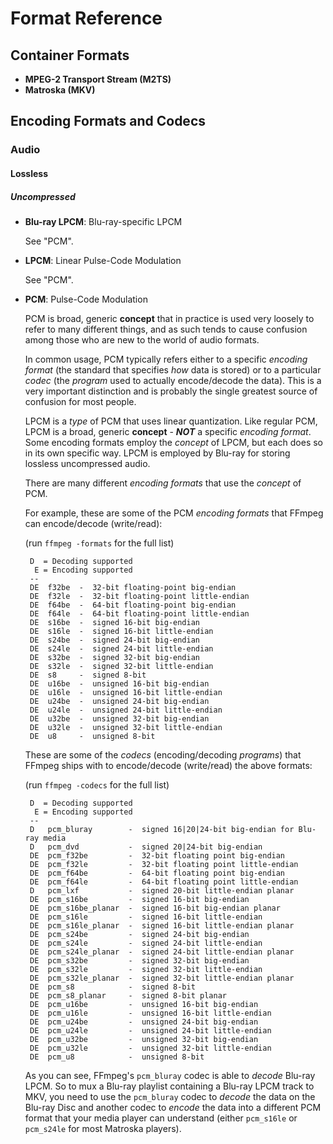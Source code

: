 # Format Reference

## Container Formats

*  **MPEG-2 Transport Stream (M2TS)**
*  **Matroska (MKV)**

## Encoding Formats and Codecs

### Audio

#### Lossless

##### Uncompressed

*  **Blu-ray LPCM**: Blu-ray-specific LPCM

    See "PCM".

*  **LPCM**: Linear Pulse-Code Modulation

    See "PCM".

*  **PCM**: Pulse-Code Modulation

    PCM is broad, generic **concept** that in practice is used very loosely to refer to many different things,
    and as such tends to cause confusion among those who are new to the world of audio formats.

    In common usage, PCM typically refers either to a specific _encoding format_
    (the standard that specifies _how_ data is stored) or to a particular _codec_
    (the _program_ used to actually encode/decode the data).  This is a very important distinction
    and is probably the single greatest source of confusion for most people.

    LPCM is a _type_ of PCM that uses linear quantization.  Like regular PCM, LPCM is a broad, generic **concept** -
    _**NOT**_ a specific _encoding format_.  Some encoding formats employ the _concept_ of LPCM, but each does so
    in its own specific way.  LPCM is employed by Blu-ray for storing lossless uncompressed audio.

    There are many different _encoding formats_ that use the _concept_ of PCM.

    For example, these are some of the PCM _encoding formats_ that FFmpeg can encode/decode (write/read):

    (run ```ffmpeg -formats``` for the full list)

        D  = Decoding supported
         E = Encoding supported
        --
        DE  f32be  -  32-bit floating-point big-endian
        DE  f32le  -  32-bit floating-point little-endian
        DE  f64be  -  64-bit floating-point big-endian
        DE  f64le  -  64-bit floating-point little-endian
        DE  s16be  -  signed 16-bit big-endian
        DE  s16le  -  signed 16-bit little-endian
        DE  s24be  -  signed 24-bit big-endian
        DE  s24le  -  signed 24-bit little-endian
        DE  s32be  -  signed 32-bit big-endian
        DE  s32le  -  signed 32-bit little-endian
        DE  s8     -  signed 8-bit
        DE  u16be  -  unsigned 16-bit big-endian
        DE  u16le  -  unsigned 16-bit little-endian
        DE  u24be  -  unsigned 24-bit big-endian
        DE  u24le  -  unsigned 24-bit little-endian
        DE  u32be  -  unsigned 32-bit big-endian
        DE  u32le  -  unsigned 32-bit little-endian
        DE  u8     -  unsigned 8-bit

    These are some of the _codecs_ (encoding/decoding _programs_) that FFmpeg ships with
    to encode/decode (write/read) the above formats:

    (run ```ffmpeg -codecs``` for the full list)

        D  = Decoding supported
         E = Encoding supported
        --
        D   pcm_bluray        -  signed 16|20|24-bit big-endian for Blu-ray media
        D   pcm_dvd           -  signed 20|24-bit big-endian
        DE  pcm_f32be         -  32-bit floating point big-endian
        DE  pcm_f32le         -  32-bit floating point little-endian
        DE  pcm_f64be         -  64-bit floating point big-endian
        DE  pcm_f64le         -  64-bit floating point little-endian
        D   pcm_lxf           -  signed 20-bit little-endian planar
        DE  pcm_s16be         -  signed 16-bit big-endian
        DE  pcm_s16be_planar  -  signed 16-bit big-endian planar
        DE  pcm_s16le         -  signed 16-bit little-endian
        DE  pcm_s16le_planar  -  signed 16-bit little-endian planar
        DE  pcm_s24be         -  signed 24-bit big-endian
        DE  pcm_s24le         -  signed 24-bit little-endian
        DE  pcm_s24le_planar  -  signed 24-bit little-endian planar
        DE  pcm_s32be         -  signed 32-bit big-endian
        DE  pcm_s32le         -  signed 32-bit little-endian
        DE  pcm_s32le_planar  -  signed 32-bit little-endian planar
        DE  pcm_s8            -  signed 8-bit
        DE  pcm_s8_planar     -  signed 8-bit planar
        DE  pcm_u16be         -  unsigned 16-bit big-endian
        DE  pcm_u16le         -  unsigned 16-bit little-endian
        DE  pcm_u24be         -  unsigned 24-bit big-endian
        DE  pcm_u24le         -  unsigned 24-bit little-endian
        DE  pcm_u32be         -  unsigned 32-bit big-endian
        DE  pcm_u32le         -  unsigned 32-bit little-endian
        DE  pcm_u8            -  unsigned 8-bit

    As you can see, FFmpeg's ```pcm_bluray``` codec is able to _decode_ Blu-ray LPCM.
    So to mux a Blu-ray playlist containing a Blu-ray LPCM track to MKV, you need to use
    the ```pcm_bluray``` codec to _decode_ the data on the Blu-ray Disc and another codec
    to _encode_ the data into a different PCM format that your media player can understand
    (either ```pcm_s16le``` or ```pcm_s24le``` for most Matroska players).
